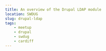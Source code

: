 ```yaml
---
title: An overview of the Drupal LDAP module
location: SWDUG
slug: drupal-ldap
tags:
    - meetup
    - drupal
    - swdug
    - cardiff
---
```

